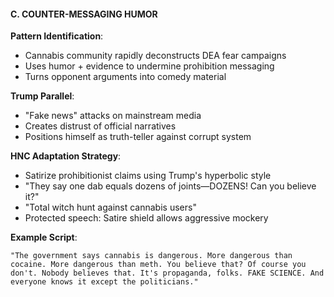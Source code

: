 #### **C. COUNTER-MESSAGING HUMOR**

**Pattern Identification**:

- Cannabis community rapidly deconstructs DEA fear campaigns
- Uses humor + evidence to undermine prohibition messaging
- Turns opponent arguments into comedy material

**Trump Parallel**:

- "Fake news" attacks on mainstream media
- Creates distrust of official narratives
- Positions himself as truth-teller against corrupt system

**HNC Adaptation Strategy**:

- Satirize prohibitionist claims using Trump's hyperbolic style
- "They say one dab equals dozens of joints—DOZENS! Can you believe it?"
- "Total witch hunt against cannabis users"
- Protected speech: Satire shield allows aggressive mockery

**Example Script**:

```
"The government says cannabis is dangerous. More dangerous than cocaine. More dangerous than meth. You believe that? Of course you don't. Nobody believes that. It's propaganda, folks. FAKE SCIENCE. And everyone knows it except the politicians."
```
